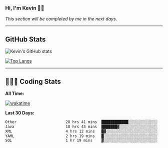 ### Hi, I'm Kevin 👋🏻

_This section will be completed by me in the next days._


--- 
## GitHub Stats
![Kevin's GitHub stats](https://github-readme-stats.vercel.app/api?username=kevin-kraus&show_icons=true&theme=dark)

[![Top Langs](https://github-readme-stats.vercel.app/api/top-langs/?username=kevin-kraus&layout=compact&theme=dark)]()

---
## 🧑🏻‍💻 Coding Stats

**All Time:**

[![wakatime](https://wakatime.com/badge/user/2ee1869b-72a2-4c21-b5f7-e95432f5a1cf.svg?style=flat)](https://wakatime.com/@2ee1869b-72a2-4c21-b5f7-e95432f5a1cf)

**Last 30 Days:**

<!--START_SECTION:waka-->

```txt
Other                      28 hrs 41 mins  ████████████░░░░░░░░░░░░░   47.78 %
Java                       18 hrs 45 mins  ███████▓░░░░░░░░░░░░░░░░░   31.23 %
XML                        4 hrs 12 mins   █▓░░░░░░░░░░░░░░░░░░░░░░░   07.01 %
YAML                       2 hrs 19 mins   █░░░░░░░░░░░░░░░░░░░░░░░░   03.86 %
SQL                        1 hr 19 mins    ▓░░░░░░░░░░░░░░░░░░░░░░░░   02.21 %
```

<!--END_SECTION:waka-->
